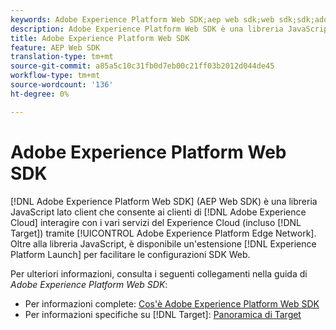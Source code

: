 ```yaml
---
keywords: Adobe Experience Platform Web SDK;aep web sdk;web sdk;sdk;adobe experience cloud;platform edge network;adobe experience platform edge network;edge network;aep edge network
description: Adobe Experience Platform Web SDK è una libreria JavaScript lato client che consente ai clienti di Adobe Experience Cloud di interagire con i vari servizi nel Experience Cloud di  attraverso Adobe Experience Platform Edge Network.
title: Adobe Experience Platform Web SDK
feature: AEP Web SDK
translation-type: tm+mt
source-git-commit: a85a5c10c31fb0d7eb00c21ff03b2012d044de45
workflow-type: tm+mt
source-wordcount: '136'
ht-degree: 0%

---
```



# Adobe Experience Platform Web SDK

[!DNL Adobe Experience Platform Web SDK] (AEP Web SDK) è una libreria JavaScript lato client che consente ai clienti di  [!DNL Adobe Experience Cloud] interagire con i vari servizi del Experience Cloud  (incluso  [!DNL Target]) tramite  [!UICONTROL Adobe Experience Platform Edge Network]. Oltre alla libreria JavaScript, è disponibile un&#39;estensione [!DNL Experience Platform Launch] per facilitare le configurazioni SDK Web.

Per ulteriori informazioni, consulta i seguenti collegamenti nella guida di *Adobe Experience Platform Web SDK*:

* Per informazioni complete: [Cos&#39;è Adobe Experience Platform Web SDK](https://experienceleague.adobe.com/docs/experience-platform/edge/home.html)
* Per informazioni specifiche su [!DNL Target]: [Panoramica di Target](https://experienceleague.adobe.com/docs/experience-platform/edge/personalization/adobe-target/target-overview.html)
